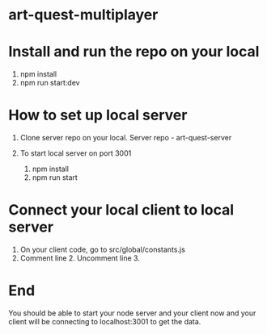 # art-quest-multiplayer

# Install and run the repo on your local

1. npm install
2. npm run start:dev

# How to set up local server

1. Clone server repo on your local. Server repo - art-quest-server


2. To start local server on port 3001
     1. npm install
     2. npm run start

# Connect your local client to local server

1. On your client code, go to src/global/constants.js
2. Comment line 2. Uncomment line 3.

# End

You should be able to start your node server and your client now and your client will be connecting to localhost:3001 to get the data.

